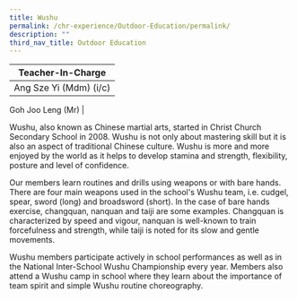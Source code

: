 ```yaml
---
title: Wushu
permalink: /chr-experience/Outdoor-Education/permalink/
description: ""
third_nav_title: Outdoor Education
---
```

| Teacher-In-Charge |
| -------- | 
| Ang Sze Yi (Mdm) (i/c)
Goh Joo Leng (Mr)
|

Wushu, also known as Chinese martial arts, started in Christ Church Secondary School in 2008. Wushu is not only about mastering skill but it is also an aspect of traditional Chinese culture. Wushu is more and more enjoyed by the world as it helps to develop stamina and strength, flexibility, posture and level of confidence.


Our members learn routines and drills using weapons or with bare hands. There are four main weapons used in the school's Wushu team, i.e. cudgel, spear, sword (long) and broadsword (short). In the case of bare hands exercise, changquan, nanquan and taiji are some examples. Changquan is characterized by speed and vigour, nanquan is well-known to train forcefulness and strength, while taiji is noted for its slow and gentle movements.

Wushu members participate actively in school performances as well as in the National Inter-School Wushu Championship every year. Members also attend a Wushu camp in school where they learn about the importance of team spirit and simple Wushu routine choreography.